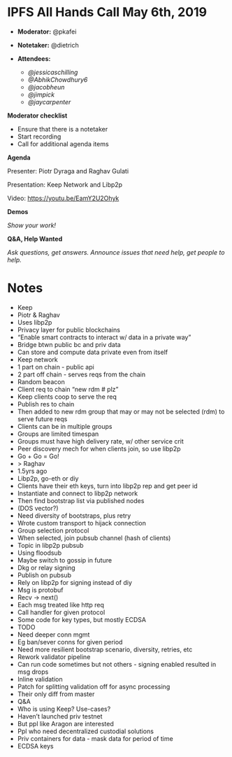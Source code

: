 # IPFS All Hands Call May 6th, 2019

-   **Moderator:** @pkafei
-   **Notetaker:** @dietrich
-   **Attendees:**

    -   _@jessicaschilling_
    -   _@AbhikChowdhury6_
    -   _@jacobheun_
    -   _@jimpick_
    -   _@jaycarpenter_
 

  
**Moderator checklist**

-   Ensure that there is a notetaker
-   Start recording
-   Call for additional agenda items

  
**Agenda**

Presenter: Piotr Dyraga and Raghav Gulati

Presentation: Keep Network and Libp2p

Video: https://youtu.be/EamY2U2Ohyk

**Demos**

_Show your work!_

  
**Q&A, Help Wanted**

_Ask questions, get answers. Announce issues that need help, get people to help._

# Notes

-   Keep
-   Piotr & Raghav
-   Uses libp2p
-   Privacy layer for public blockchains
-   “Enable smart contracts to interact w/ data in a private way”
-   Bridge btwn public bc and priv data
-   Can store and compute data private even from itself
-   Keep network
-   1 part on chain - public api
-   2 part off chain - serves reqs from the chain
-   Random beacon
-   Client req to chain “new rdm # plz”
-   Keep clients coop to serve the req
-   Publish res to chain
-   Then added to new rdm group that may or may not be selected (rdm) to serve future reqs
-   Clients can be in multiple groups
-   Groups are limited timespan
-   Groups must have high delivery rate, w/ other service crit
-   Peer discovery mech for when clients join, so use libp2p
-   Go + Go = Go!
-   \> Raghav
-   1.5yrs ago
-   Libp2p, go-eth or diy
-   Clients have their eth keys, turn into libp2p rep and get peer id
-   Instantiate and connect to libp2p network
-   Then find bootstrap list via published nodes
-   (DOS vector?)
-   Need diversity of bootstraps, plus retry
-   Wrote custom transport to hijack connection
-   Group selection protocol
-   When selected, join pubsub channel (hash of clients)
-   Topic in libp2p pubsub
-   Using floodsub
-   Maybe switch to gossip in future
-   Dkg or relay signing
-   Publish on pubsub
-   Rely on libp2p for signing instead of diy
-   Msg is protobuf
-   Recv -> next()
-   Each msg treated like http req
-   Call handler for given protocol
-   Some code for key types, but mostly ECDSA
-   TODO
-   Need deeper conn mgmt
-   Eg ban/sever conns for given period
-   Need more resilient bootstrap scenario, diversity, retries, etc
-   Rework validator pipeline
-   Can run code sometimes but not others - signing enabled resulted in msg drops
-   Inline validation
-   Patch for splitting validation off for async processing
-   Their only diff from master
-   Q&A
-   Who is using Keep? Use-cases?
-   Haven’t launched priv testnet
-   But ppl like Aragon are interested
-   Ppl who need decentralized custodial solutions
-   Priv containers for data - mask data for period of time
-   ECDSA keys
